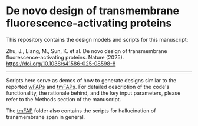 # De novo design of transmembrane fluorescence-activating proteins

This repository contains the design models and scripts for this manuscript:

Zhu, J., Liang, M., Sun, K. et al. De novo design of transmembrane fluorescence-activating proteins. Nature (2025). https://doi.org/10.1038/s41586-025-08598-8

---
Scripts here serve as demos of how to generate designs similar to the reported [wFAPs](/wFAP/) and [tmFAPs](/tmFAP/). For detailed description of the code's functionality, the rationale behind, and the key input parameters, please refer to the Methods section of the manuscript.  

The [tmFAP](/tmFAP/) folder also contains the scripts for hallucination of transmembrane span in general.
